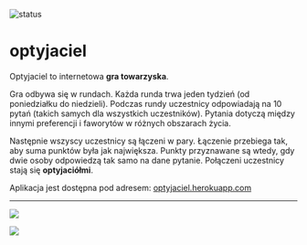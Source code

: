![status](https://github.com/zchmielewska/optyjaciel/actions/workflows/ci.yml/badge.svg)

# optyjaciel

Optyjaciel to internetowa **gra towarzyska**.

Gra odbywa się w rundach. Każda runda trwa jeden tydzień (od poniedziałku do niedzieli). Podczas rundy uczestnicy odpowiadają na 10 pytań (takich samych dla wszystkich uczestników). Pytania dotyczą między innymi preferencji i faworytów w różnych obszarach życia.

Następnie wszyscy uczestnicy są łączeni w pary. Łączenie przebiega tak, aby suma punktów była jak największa. Punkty przyznawane są wtedy, gdy dwie osoby odpowiedzą tak samo na dane pytanie. Połączeni uczestnicy stają się **optyjaciółmi**.

Aplikacja jest dostępna pod adresem: [optyjaciel.herokuapp.com](https://optyjaciel.herokuapp.com/)

---

[<img src="https://user-images.githubusercontent.com/4399111/144314802-b7133a1f-0e63-4d52-8426-46f4697ab9bc.png">](https://optyjaciel.herokuapp.com/)

[<img src="https://user-images.githubusercontent.com/4399111/144314811-b61be14b-3bed-4d9e-ada2-101db0f32a1c.png">](https://optyjaciel.herokuapp.com/)
